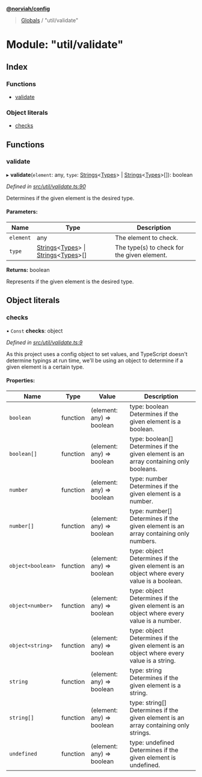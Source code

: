 **[@norviah/config](../README.md)**

> [Globals](../globals.md) / "util/validate"

# Module: "util/validate"

## Index

### Functions

* [validate](_util_validate_.md#validate)

### Object literals

* [checks](_util_validate_.md#checks)

## Functions

### validate

▸ **validate**(`element`: any, `type`: [Strings](_types_typescript_strings_.md#strings)\<[Types](_types_types_.md#types)> \| [Strings](_types_typescript_strings_.md#strings)\<[Types](_types_types_.md#types)>[]): boolean

*Defined in [src/util/validate.ts:90](https://github.com/Norviah/config/blob/cd1d202/src/util/validate.ts#L90)*

Determines if the given element is the desired type.

#### Parameters:

Name | Type | Description |
------ | ------ | ------ |
`element` | any | The element to check. |
`type` | [Strings](_types_typescript_strings_.md#strings)\<[Types](_types_types_.md#types)> \| [Strings](_types_typescript_strings_.md#strings)\<[Types](_types_types_.md#types)>[] | The type(s) to check for the given element. |

**Returns:** boolean

Represents if the given element is the desired type.

## Object literals

### checks

▪ `Const` **checks**: object

*Defined in [src/util/validate.ts:9](https://github.com/Norviah/config/blob/cd1d202/src/util/validate.ts#L9)*

As this project uses a config object to set values, and TypeScript doesn't
determine typings at run time, we'll be using an object to determine if a
given element is a certain type.

#### Properties:

Name | Type | Value | Description |
------ | ------ | ------ | ------ |
`boolean` | function | (element: any) => boolean | type: boolean Determines if the given element is a boolean. |
`boolean[]` | function | (element: any) => boolean | type: boolean[] Determines if the given element is an array containing only booleans. |
`number` | function | (element: any) => boolean | type: number Determines if the given element is a number. |
`number[]` | function | (element: any) => boolean | type: number[] Determines if the given element is an array containing only numbers. |
`object<boolean>` | function | (element: any) => boolean | type: object<boolean> Determines if the given element is an object where every value is a boolean. |
`object<number>` | function | (element: any) => boolean | type: object<number> Determines if the given element is an object where every value is a number. |
`object<string>` | function | (element: any) => boolean | type: object<string> Determines if the given element is an object where every value is a string. |
`string` | function | (element: any) => boolean | type: string Determines if the given element is a string. |
`string[]` | function | (element: any) => boolean | type: string[] Determines if the given element is an array containing only strings. |
`undefined` | function | (element: any) => boolean | type: undefined Determines if the given element is undefined. |
